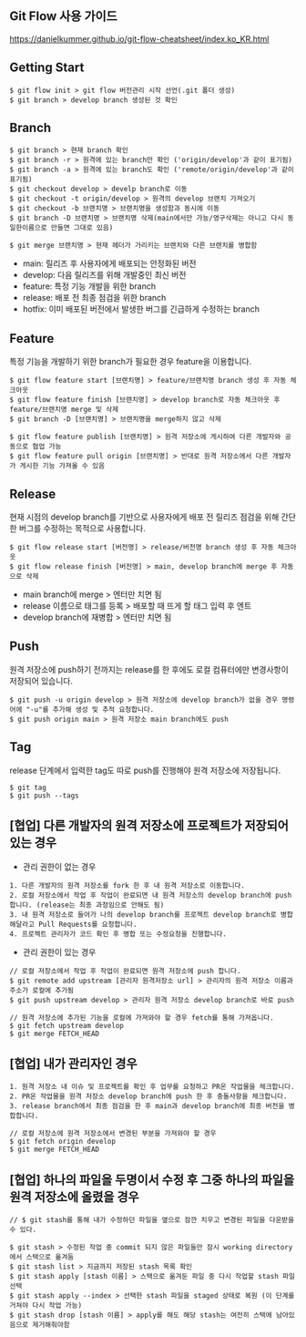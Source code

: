 ## Git Flow 사용 가이드
https://danielkummer.github.io/git-flow-cheatsheet/index.ko_KR.html

## Getting Start
```
$ git flow init > git flow 버전관리 시작 선언(.git 폴더 생성)
$ git branch > develop branch 생성된 것 확인
```

## Branch
```
$ git branch > 현재 branch 확인
$ git branch -r > 원격에 있는 branch만 확인 ('origin/develop'과 같이 표기됨)
$ git branch -a > 원격에 있는 branch도 확인 ('remote/origin/develop'과 같이 표기됨)
$ git checkout develop > develp branch로 이동
$ git checkout -t origin/develop > 원격의 develop 브랜치 가져오기
$ git checkout -b 브랜치명 > 브랜치명을 생성함과 동시에 이동
$ git branch -D 브랜치명 > 브랜치명 삭제(main에서만 가능/영구삭제는 아니고 다시 동일한이름으로 만들면 그대로 있음)
```
```
$ git merge 브랜치명 > 현재 헤더가 가리키는 브랜치와 다른 브랜치를 병합함
```
* main: 릴리즈 후 사용자에게 배포되는 안정화된 버전
* develop: 다음 릴리즈를 위해 개발중인 최신 버전
* feature: 특정 기능 개발을 위한 branch
* release: 배포 전 최종 점검을 위한 branch
* hotfix: 이미 배포된 버전에서 발생한 버그를 긴급하게 수정하는 branch

## Feature
특정 기능을 개발하기 위한 branch가 필요한 경우 feature을 이용합니다.
```
$ git flow feature start [브랜치명] > feature/브랜치명 branch 생성 후 자동 체크아웃
$ git flow feature finish [브랜치명] > develop branch로 자동 체크아웃 후 feature/브랜치명 merge 및 삭제
$ git branch -D [브랜치명] > 브랜치명을 merge하지 않고 삭제

$ git flow feature publish [브랜치명] > 원격 저장소에 게시하여 다른 개발자와 공동으로 협업 가능
$ git flow feature pull origin [브랜치명] > 반대로 원격 저장소에서 다른 개발자가 게시한 기능 가져올 수 있음
```

## Release
현재 시점의 develop branch를 기반으로 
사용자에게 배포 전 릴리즈 점검을 위해 간단한 버그를 수정하는 목적으로 사용합니다.
```
$ git flow release start [버전명] > release/버전명 branch 생성 후 자동 체크아웃
$ git flow release finish [버전명] > main, develop branch에 merge 후 자동으로 삭제
```
* main branch에 merge > 엔터만 치면 됨
* release 이름으로 태그를 등록 > 배포할 때 뜨게 할 태그 입력 후 엔트
* develop branch에 재병합 > 엔터만 치면 됨

## Push
원격 저장소에 push하기 전까지는 release를 한 후에도 로컬 컴퓨터에만 변경사항이 저장되어 있습니다.
```
$ git push -u origin develop > 원격 저장소에 develop branch가 없을 경우 명령어에 "-u"를 추가해 생성 및 추적 요청합니다.
$ git push origin main > 원격 저장소 main branch에도 push
```

## Tag
release 단계에서 입력한 tag도 따로 push를 진행해야 원격 저장소에 저장됩니다.
```
$ git tag
$ git push --tags
```

## [협업] 다른 개발자의 원격 저장소에 프로젝트가 저장되어 있는 경우
* 관리 권한이 없는 경우
```
1. 다른 개발자의 원격 저장소를 fork 한 후 내 원격 저장소로 이동합니다.
2. 로컬 저장소에서 작업 후 작업이 완료되면 내 원격 저장소의 develop branch에 push 합니다. (release는 최종 과정임으로 안해도 됨)
3. 내 원격 저장소로 들어가 나의 develop branch를 프로젝트 develop branch로 병합해달라고 Pull Requests를 요청합니다.
4. 프로젝트 관리자가 코드 확인 후 병합 또는 수정요청을 진행합니다.
```

* 관리 권한이 있는 경우
```
// 로컬 저장소에서 작업 후 작업이 완료되면 원격 저장소에 push 합니다.
$ git remote add upstream [관리자 원격저장소 url] > 관리자의 원격 저장소 이름과 주소가 로컬에 추가됨
$ git push upstream develop > 관리자 원격 저장소 develop branch로 바로 push

// 원격 저장소에 추가된 기능을 로컬에 가져와야 할 경우 fetch를 통해 가져옵니다.
$ git fetch upstream develop
$ git merge FETCH_HEAD
```

## [협업] 내가 관리자인 경우
```
1. 원격 저장소 내 이슈 및 프로젝트를 확인 후 업무를 요청하고 PR온 작업물을 체크합니다.
2. PR온 작업물을 원격 저장소 develop branch에 push 한 후 충돌사항을 체크합니다.
3. release branch에서 최종 점검을 한 후 main과 develop branch에 최종 버전을 병합합니다.

// 로컬 저장소에 원격 저장소에서 변경된 부분을 가져와야 할 경우
$ git fetch origin develop
$ git merge FETCH_HEAD
```

## [협업] 하나의 파일을 두명이서 수정 후 그중 하나의 파일을 원격 저장소에 올렸을 경우
```
// $ git stash를 통해 내가 수정하던 파일을 옆으로 잠깐 치우고 변경된 파일을 다운받을 수 있다.

$ git stash > 수정된 작업 중 commit 되지 않은 파일들만 잠시 working directory에서 스택으로 옮겨둠
$ git stash list > 지금까지 저장된 stash 목록 확인
$ git stash apply [stash 이름] > 스택으로 옮겨둔 파일 중 다시 작업할 stash 파일 선택
$ git stash apply --index > 선택한 stash 파일을 staged 상태로 복원 (이 단계를 거쳐야 다시 작업 가능)
$ git stash drop [stash 이름] > apply를 해도 해당 stash는 여전히 스택에 남아있음으로 제거해줘야함
```
